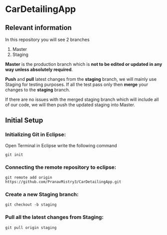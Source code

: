 # CarDetailingApp

## Relevant information

In this repository you will see 2 branches
1. Master
2. Staging

**Master** is the production branch which is **not to be edited or updated in any way unless absolutely required**.

**Push** and **pull** latest changes from the **staging** branch, we will mainly use Staging for testing purposes. If all the test pass only then **merge** your changes to the **staging** branch.

If there are no issues with the merged staging branch which will include all of our code, we will then push the updated staging into Master.

## Initial Setup

### Initializing Git in Eclipse:
Open Terminal in Eclipse
write the following command
```
git init
```
### Connecting the remote repository to eclipse:
```
git remote add origin https://github.com/PranavMistry3/CarDetailingApp.git
```

### Create a new Staging branch:
```
git checkout -b staging
```

### Pull all the latest changes from Staging:
```
git pull origin staging
```
